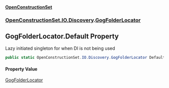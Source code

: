 #### [OpenConstructionSet](index.md 'index')
### [OpenConstructionSet.IO.Discovery](index.md#OpenConstructionSet_IO_Discovery 'OpenConstructionSet.IO.Discovery').[GogFolderLocator](5SutPr2lrfLoH95lQlVPRg.md 'OpenConstructionSet.IO.Discovery.GogFolderLocator')
## GogFolderLocator.Default Property
Lazy initiated singleton for when DI is not being used  
```csharp
public static OpenConstructionSet.IO.Discovery.GogFolderLocator Default { get; }
```
#### Property Value
[GogFolderLocator](5SutPr2lrfLoH95lQlVPRg.md 'OpenConstructionSet.IO.Discovery.GogFolderLocator')
